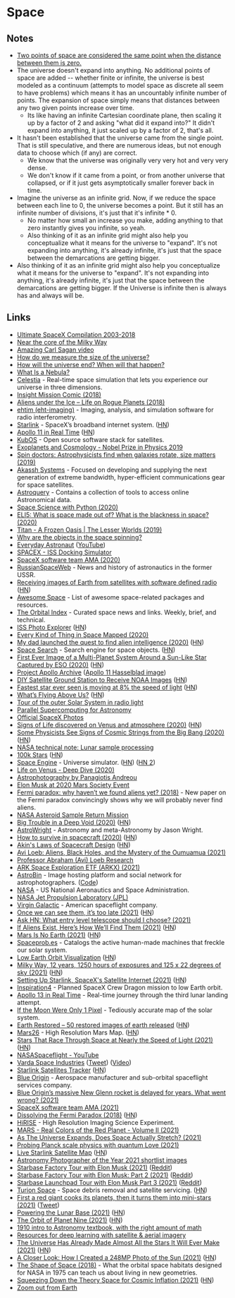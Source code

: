 # Space

## Notes

- [Two points of space are considered the same point when the distance between them is zero.](https://www.reddit.com/r/askscience/comments/5sdyes/by_guessing_the_rate_of_the_expansion_of_the/ddedjcw/)
- The universe doesn't expand into anything. No additional points of space are added -- whether finite or infinite, the universe is best modeled as a continuum (attempts to model space as discrete all seem to have problems) which means it has an uncountably infinite number of points. The expansion of space simply means that distances between any two given points increase over time.
  - Its like having an infinite Cartesian coordinate plane, then scaling it up by a factor of 2 and asking "what did it expand into?" It didn't expand into anything, it just scaled up by a factor of 2, that's all.
- It hasn't been established that the universe came from the single point. That is still speculative, and there are numerous ideas, but not enough data to choose which (if any) are correct.
  - We know that the universe was originally very very hot and very very dense.
  - We don't know if it came from a point, or from another universe that collapsed, or if it just gets asymptotically smaller forever back in time.
- Imagine the universe as an infinite grid. Now, if we reduce the space between each line to 0, the universe becomes a point. But it still has an infinite number of divisions, it's just that it's infinite \* 0.
  - No matter how small an increase you make, adding anything to that zero instantly gives you infinite, so yeah.
  - Also thinking of it as an infinite grid might also help you conceptualize what it means for the universe to "expand". It's not expanding into anything, it's already infinite, it's just that the space between the demarcations are getting bigger.
- Also thinking of it as an infinite grid might also help you conceptualize what it means for the universe to "expand". It's not expanding into anything, it's already infinite, it's just that the space between the demarcations are getting bigger. If the Universe is infinite then is always has and always will be.

## Links

- [Ultimate SpaceX Compilation 2003-2018](https://www.youtube.com/watch?v=ypzXOug3uPg)
- [Near the core of the Milky Way](https://roundme.com/tour/85245/view/214717/)
- [Amazing Carl Sagan video](https://www.youtube.com/watch?v=MrZ4197C1I0)
- [How do we measure the size of the universe?](https://www.reddit.com/r/askscience/comments/5sdyes/by_guessing_the_rate_of_the_expansion_of_the/ddecb4j/)
- [How will the universe end? When will that happen?](https://www.quora.com/How-will-the-universe-end-When-will-that-happen/answer/Ethan-Oh-1)
- [What Is a Nebula?](https://spaceplace.nasa.gov/nebula/en/)
- [Celestia](https://github.com/CelestiaProject/Celestia) - Real-time space simulation that lets you experience our universe in three dimensions.
- [Insight Mission Comic (2018)](https://theoatmeal.com/comics/insight)
- [Aliens under the Ice – Life on Rogue Planets (2018)](https://www.youtube.com/watch?v=M7CkdB5z9PY)
- [ehtim (eht-imaging)](https://github.com/achael/eht-imaging) - Imaging, analysis, and simulation software for radio interferometry.
- [Starlink](https://www.starlink.com/) - SpaceX’s broadband internet system. ([HN](https://news.ycombinator.com/item?id=19998710))
- [Apollo 11 in Real Time](https://apolloinrealtime.org/11/) ([HN](https://news.ycombinator.com/item?id=20193118))
- [KubOS](https://github.com/kubos/kubos) - Open source software stack for satellites.
- [Exoplanets and Cosmology - Nobel Prize in Physics 2019](https://www.youtube.com/watch?v=Gq-atYZFKPQ)
- [Spin doctors: Astrophysicists find when galaxies rotate, size matters (2019)](https://www.scienceinpublic.com.au/other/spin-doctors-astrophysicists-find-when-galaxies-rotate-size-matters)
- [Akassh Systems](https://akashsystems.com/) - Focused on developing and supplying the next generation of extreme bandwidth, hyper-efficient communications gear for space satellites.
- [Astroquery](https://github.com/astropy/astroquery) - Contains a collection of tools to access online Astronomical data.
- [Space Science with Python (2020)](https://medium.com/@thomas.albin/space-science-with-python-setup-and-first-steps-1-8551334118f6)
- [ELI5: What is space made out of? What is the blackness in space? (2020)](https://www.reddit.com/r/explainlikeimfive/comments/gk9859/eli5_what_is_space_made_out_of_what_is_the/)
- [Titan - A Frozen Oasis | The Lesser Worlds (2019)](https://www.youtube.com/watch?v=ZnfhpaVs2gY)
- [Why are the objects in the space spinning?](https://www.reddit.com/r/AskPhysics/comments/gq8qpe/why_are_the_objects_in_the_space_spinning/)
- [Everyday Astronaut](https://everydayastronaut.com/) ([YouTube](https://www.youtube.com/channel/UC6uKrU_WqJ1R2HMTY3LIx5Q))
- [SPACEX - ISS Docking Simulator](https://iss-sim.spacex.com/)
- [SpaceX software team AMA (2020)](https://www.reddit.com/r/spacex/comments/gxb7j1/we_are_the_spacex_software_team_ask_us_anything/)
- [RussianSpaceWeb](http://www.russianspaceweb.com/) - News and history of astronautics in the former USSR.
- [Receiving images of Earth from satellites with software defined radio](https://l-o-o-s-e-d.net/signs-of-life) ([HN](https://news.ycombinator.com/item?id=23465837))
- [Awesome Space](https://github.com/orbitalindex/awesome-space) - List of awesome space-related packages and resources.
- [The Orbital Index](https://orbitalindex.com/) - Curated space news and links. Weekly, brief, and technical.
- [ISS Photo Explorer](https://callumprentice.github.io/apps/iss_photo_explorer_flat/index.html?lat=30&lng=-60&pn=6&ph=0#) ([HN](https://news.ycombinator.com/item?id=23519439))
- [Every Kind of Thing in Space Mapped (2020)](https://www.youtube.com/watch?v=uniGQrGLEoI)
- [My dad launched the quest to find alien intelligence (2020)](https://www.nationalgeographic.com/science/2020/06/father-launched-quest-find-alien-intelligence-changed-astronomy/) ([HN](https://news.ycombinator.com/item?id=23596603))
- [Space Search](https://space-search.io/) - Search engine for space objects. ([HN](https://news.ycombinator.com/item?id=23078376))
- [First Ever Image of a Multi-Planet System Around a Sun-Like Star Captured by ESO (2020)](https://www.eso.org/public/news/eso2011/?lang) ([HN](https://news.ycombinator.com/item?id=23917559))
- [Project Apollo Archive](https://www.flickr.com/photos/projectapolloarchive/) ([Apollo 11 Hasselblad image](https://www.flickr.com/photos/projectapolloarchive/22068769545))
- [DIY Satellite Ground Station to Receive NOAA Images](https://publiclab.org/notes/sashae/06-26-2020/diy-satellite-ground-station) ([HN](https://news.ycombinator.com/item?id=24129162))
- [Fastest star ever seen is moving at 8% the speed of light](https://phys.org/news/2020-08-fastest-star.html) ([HN](https://news.ycombinator.com/item?id=24169732))
- [What’s Flying Above Us?](https://skycircl.es/donate/) ([HN](https://news.ycombinator.com/item?id=24188661))
- [Tour of the outer Solar System in radio light](https://twitter.com/TheNRAO/status/1296633586880253952)
- [Parallel Supercomputing for Astronomy](https://juliacomputing.com/case-studies/celeste.html)
- [Official SpaceX Photos](https://www.flickr.com/photos/spacex)
- [Signs of Life discovered on Venus and atmosphere (2020)](https://twitter.com/brianroemmele/status/1304984620304232448) ([HN](https://news.ycombinator.com/item?id=24463423))
- [Some Physicists See Signs of Cosmic Strings from the Big Bang (2020)](https://www.quantamagazine.org/pulsar-data-may-point-to-cosmic-strings-from-the-big-bang-20200929/) ([HN](https://news.ycombinator.com/item?id=24628417))
- [NASA technical note: Lunar sample processing](https://core.ac.uk/download/pdf/42881927.pdf)
- [100k Stars](http://stars.chromeexperiments.com/) ([HN](https://news.ycombinator.com/item?id=24702874))
- [Space Engine](http://spaceengine.org/) - Universe simulator. ([HN](https://news.ycombinator.com/item?id=9581818)) ([HN 2](https://news.ycombinator.com/item?id=24881055))
- [Life on Venus - Deep Dive (2020)](https://www.youtube.com/watch?v=8UJSHKIFiD8)
- [Astrophotography by Panagiotis Andreou](https://astrotakis.com/)
- [Elon Musk at 2020 Mars Society Event](https://www.youtube.com/watch?v=Opnk-cPOM50)
- [Fermi paradox: why haven’t we found aliens yet? (2018)](https://www.vox.com/science-and-health/2018/7/3/17522810/aliens-fermi-paradox-drake-equation) - New paper on the Fermi paradox convincingly shows why we will probably never find aliens.
- [NASA Asteroid Sample Return Mission](https://www.asteroidmission.org/)
- [Big Trouble in a Deep Void (2020)](https://tritonstation.com/2020/10/23/big-trouble-in-a-deep-void/) ([HN](https://news.ycombinator.com/item?id=24877075))
- [AstroWright](https://sites.psu.edu/astrowright/) - Astronomy and meta-Astronomy by Jason Wright.
- [How to survive in spacecraft (2020)](https://media.ccc.de/v/rc3-158638-how_to_survive_in_spacecraft) ([HN](https://news.ycombinator.com/item?id=25590724))
- [Akin's Laws of Spacecraft Design](https://spacecraft.ssl.umd.edu/akins_laws.html) ([HN](https://news.ycombinator.com/item?id=25698990))
- [Avi Loeb: Aliens, Black Holes, and the Mystery of the Oumuamua (2021)](https://overcast.fm/+eZyAFuMjA)
- [Professor Abraham (Avi) Loeb Research](https://www.cfa.harvard.edu/~loeb/)
- [ARK Space Exploration ETF (ARKX) (2021)](https://www.sec.gov/Archives/edgar/data/1579982/000110465921003837/tm212832d1_485apos.htm)
- [AstroBin](https://welcome.astrobin.com/) - Image hosting platform and social network for astrophotographers. ([Code](https://github.com/astrobin/astrobin))
- [NASA](https://www.nasa.gov/) - US National Aeronautics and Space Administration.
- [NASA Jet Propulsion Laboratory (JPL)](https://www.jpl.nasa.gov/)
- [Virgin Galactic](https://www.virgingalactic.com/) - American spaceflight company.
- [Once we can see them, it’s too late (2021)](https://www.scottaaronson.com/blog/?p=5253) ([HN](https://news.ycombinator.com/item?id=25972111))
- [Ask HN: What entry level telescope should I choose? (2021)](https://news.ycombinator.com/item?id=26231418)
- [If Aliens Exist, Here’s How We’ll Find Them (2021)](https://nautil.us/issue/97/wonder/if-aliens-exist-heres-how-well-find-them) ([HN](https://news.ycombinator.com/item?id=26262658))
- [Mars Is No Earth (2021)](https://www.theatlantic.com/ideas/archive/2021/02/mars-is-no-earth/618133/) ([HN](https://news.ycombinator.com/item?id=26276381))
- [Spaceprob.es](https://spaceprob.es/) - Catalogs the active human-made machines that freckle our solar system.
- [Low Earth Orbit Visualization](https://platform.leolabs.space/visualization) ([HN](https://news.ycombinator.com/item?id=26309367))
- [Milky Way, 12 years, 1250 hours of exposures and 125 x 22 degrees of sky (2021)](https://astroanarchy.blogspot.com/2021/03/gigapixel-mosaic-of-milky-way-1250.html) ([HN](https://news.ycombinator.com/item?id=26490579))
- [Setting Up Starlink, SpaceX's Satellite Internet (2021)](https://www.jeffgeerling.com/blog/2021/setting-starlink-spacexs-satellite-internet) ([HN](https://news.ycombinator.com/item?id=26760735))
- [Inspiration4](https://inspiration4.com/) - Planned SpaceX Crew Dragon mission to low Earth orbit.
- [Apollo 13 in Real Time](https://apolloinrealtime.org/13/) - Real-time journey through the third lunar landing attempt.
- [If the Moon Were Only 1 Pixel](https://joshworth.com/dev/pixelspace/pixelspace_solarsystem.html) - Tediously accurate map of the solar system.
- [Earth Restored – 50 restored images of earth released](http://www.tobyord.com/earth) ([HN](https://news.ycombinator.com/item?id=26923322))
- [Mars26](https://mars26.com/) - High Resolution Mars Map. ([HN](https://news.ycombinator.com/item?id=26965583))
- [Stars That Race Through Space at Nearly the Speed of Light (2021)](https://www.scientificamerican.com/article/stars-that-race-through-space-at-nearly-the-speed-of-light/) ([HN](https://news.ycombinator.com/item?id=27019843))
- [NASASpaceflight - YouTube](https://www.youtube.com/channel/UCSUu1lih2RifWkKtDOJdsBA)
- [Varda Space Industries](https://varda.com/) ([Tweet](https://twitter.com/Jeff_Burke14/status/1390656861888671747)) ([Video](https://www.youtube.com/watch?v=1FNQ108h8iM))
- [Starlink Satellites Tracker](https://findstarlink.com/) ([HN](https://news.ycombinator.com/item?id=27080471))
- [Blue Origin](https://www.blueorigin.com/) - Aerospace manufacturer and sub-orbital spaceflight services company.
- [Blue Origin’s massive New Glenn rocket is delayed for years. What went wrong? (2021)](https://arstechnica.com/science/2021/03/so-what-really-happened-with-blue-origins-new-glenn-rocket/)
- [SpaceX software team AMA (2021)](https://www.reddit.com/r/spacex/comments/ncj4vz/we_are_the_spacex_software_team_ask_us_anything/)
- [Dissolving the Fermi Paradox (2018)](https://arxiv.org/abs/1806.02404) ([HN](https://news.ycombinator.com/item?id=27205742))
- [HiRISE](https://www.uahirise.org/) - High Resolution Imaging Science Experiment.
- [MARS - Real Colors of the Red Planet - Volume II (2021)](https://www.youtube.com/watch?v=axkF6gAh2e0)
- [As The Universe Expands, Does Space Actually Stretch? (2021)](https://www.forbes.com/sites/startswithabang/2021/05/25/as-the-universe-expands-does-space-actually-stretch/)
- [Probing Planck scale physics with quantum Love (2021)](https://arxiv.org/abs/2107.07258)
- [Live Starlink Satellite Map](https://satellitemap.space/) ([HN](https://news.ycombinator.com/item?id=27971969))
- [Astronomy Photographer of the Year 2021 shortlist images](https://www.rmg.co.uk/national-maritime-museum/astronomy-photographer-year-2021-shortlist-images)
- [Starbase Factory Tour with Elon Musk (2021)](https://www.youtube.com/watch?v=t705r8ICkRw) ([Reddit](https://www.reddit.com/r/spacex/comments/oxcu5s/everyday_astronaut_factory_tour_with_elon_musk/))
- [Starbase Factory Tour with Elon Musk: Part 2 (2021)](https://www.youtube.com/watch?v=SA8ZBJWo73E) ([Reddit](https://www.reddit.com/r/spacex/comments/ozuu1r/starbase_tour_with_elon_musk_part_2/))
- [Starbase Launchpad Tour with Elon Musk Part 3 (2021)](https://www.youtube.com/watch?v=9Zlnbs-NBUI) ([Reddit](https://www.reddit.com/r/spacex/comments/p2esbq/starbase_launchpad_tour_with_elon_musk_part_3/))
- [Turion Space](https://www.turionspace.com/) - Space debris removal and satellite servicing. ([HN](https://news.ycombinator.com/item?id=28061725))
- [First a red giant cooks its planets, then it turns them into mini-stars (2021)](https://www.syfy.com/syfywire/first-a-red-giant-cooks-its-planets-then-it-turns-them-into-mini-stars) ([Tweet](https://twitter.com/BadAstronomer/status/1423304158598234112))
- [Powering the Lunar Base (2021)](https://caseyhandmer.wordpress.com/2021/04/25/powering-the-lunar-base/) ([HN](https://news.ycombinator.com/item?id=28098853))
- [The Orbit of Planet Nine (2021)](https://findplanetnine.blogspot.com/2021/08/the-orbit-of-planet-nine.html) ([HN](https://news.ycombinator.com/item?id=28349201))
- [1910 intro to Astronomy textbook, with the right amount of math](http://gron.ca/math/dupuis_1910/dupuis.pdf)
- [Resources for deep learning with satellite & aerial imagery](https://github.com/robmarkcole/satellite-image-deep-learning)
- [The Universe Has Already Made Almost All the Stars It Will Ever Make (2021)](https://nautil.us/issue/104/harmony/the-universe-already-made-almost-all-the-stars-it-will-ever-make) ([HN](https://news.ycombinator.com/item?id=28391978))
- [A Closer Look: How I Created a 248MP Photo of the Sun (2021)](https://petapixel.com/2021/09/15/a-closer-look-how-i-created-a-248mp-photo-of-the-sun/) ([HN](https://news.ycombinator.com/item?id=28549643))
- [The Shape of Space (2018)](https://placesjournal.org/article/the-shape-of-space/) - What the orbital space habitats designed for NASA in 1975 can teach us about living in new geometries.
- [Squeezing Down the Theory Space for Cosmic Inflation (2021)](https://physics.aps.org/articles/v14/135) ([HN](https://news.ycombinator.com/item?id=28753225))
- [Zoom out from Earth](https://twitter.com/Rainmaker1973/status/1445470855232778241)
